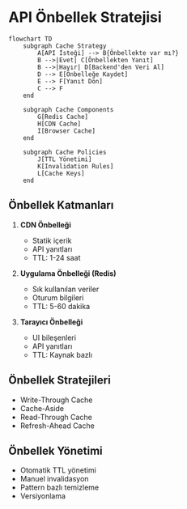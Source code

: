 # API Önbellek Stratejisi

```mermaid
flowchart TD
    subgraph Cache Strategy
        A[API İsteği] --> B{Önbellekte var mı?}
        B -->|Evet| C[Önbellekten Yanıt]
        B -->|Hayır| D[Backend'den Veri Al]
        D --> E[Önbelleğe Kaydet]
        E --> F[Yanıt Dön]
        C --> F
    end

    subgraph Cache Components
        G[Redis Cache]
        H[CDN Cache]
        I[Browser Cache]
    end

    subgraph Cache Policies
        J[TTL Yönetimi]
        K[Invalidation Rules]
        L[Cache Keys]
    end
```

## Önbellek Katmanları

1. **CDN Önbelleği**
   - Statik içerik
   - API yanıtları
   - TTL: 1-24 saat

2. **Uygulama Önbelleği (Redis)**
   - Sık kullanılan veriler
   - Oturum bilgileri
   - TTL: 5-60 dakika

3. **Tarayıcı Önbelleği**
   - UI bileşenleri
   - API yanıtları
   - TTL: Kaynak bazlı

## Önbellek Stratejileri

- Write-Through Cache
- Cache-Aside
- Read-Through Cache
- Refresh-Ahead Cache

## Önbellek Yönetimi

- Otomatik TTL yönetimi
- Manuel invalidasyon
- Pattern bazlı temizleme
- Versiyonlama